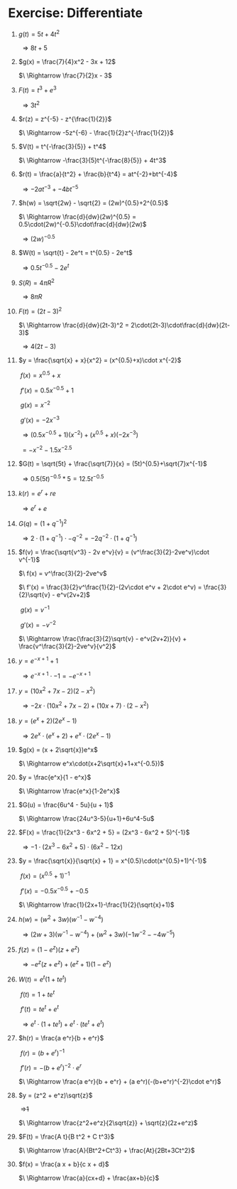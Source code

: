# Exercise: Differentiate

1. $g(t) = 5t + 4t^2$

    $\ \Rightarrow 8t+5$

2. $g(x) = \frac{7}{4}x^2 - 3x + 12$

    $\ \Rightarrow \frac{7}{2}x - 3$

3. $F(t) = t^3 + e^3$

    $\ \Rightarrow 3t^2$

4. $r(z) = z^{-5} - z^{\frac{1}{2}}$

    $\ \Rightarrow -5z^{-6} - \frac{1}{2}z^{-\frac{1}{2}}$

5. $V(t) = t^{-\frac{3}{5}} + t^4$

    $\ \Rightarrow -\frac{3}{5}t^{-\frac{8}{5}} + 4t^3$

6. $r(t) = \frac{a}{t^2} + \frac{b}{t^4} = at^{-2}+bt^{-4}$

    $\ \Rightarrow -2at^{-3}+-4bt^{-5}$

7. $h(w) = \sqrt{2w} - \sqrt{2} = (2w)^{0.5}+2^{0.5}$

    $\ \Rightarrow \frac{d}{dw}(2w)^{0.5} = 0.5\cdot(2w)^{-0.5}\cdot\frac{d}{dw}(2w)$

    $\ \Rightarrow (2w)^{-0.5}$

8. $W(t) = \sqrt{t} - 2e^t = t^{0.5} - 2e^t$

    $\ \Rightarrow 0.5t^{-0.5}-2e^t$

9. $S(R) = 4\pi R^2$

    $\ \Rightarrow 8\pi R$

10. $F(t) = (2t - 3)^2$

    $\ \Rightarrow \frac{d}{dw}(2t-3)^2 = 2\cdot(2t-3)\cdot\frac{d}{dw}(2t-3)$

    $\ \Rightarrow 4(2t-3)$

11. $y = \frac{\sqrt{x} + x}{x^2} = (x^{0.5}+x)\cdot x^{-2}$

    $\ f(x) = x^{0.5}+x$

    $\ f'(x) = 0.5x^{-0.5}+1$

    $\ g(x) = x^{-2}$

    $\ g'(x) = -2x^{-3}$

    $\ \Rightarrow (0.5x^{-0.5}+1)(x^{-2})+(x^{0.5}+x)(-2x^{-3})$

    $\ = -x^{-2}-1.5x^{-2.5}$

12. $G(t) = \sqrt{5t} + \frac{\sqrt{7}}{x} = (5t)^{0.5}+\sqrt{7}x^{-1}$

    $\ \Rightarrow 0.5(5t)^{-0.5}*5 = 12.5t^{-0.5}$

13. $k(r) = e^r + r e$

    $\ \Rightarrow e^r + e$

14. $G(q) = (1 + q^{-1})^2$

    $\ \Rightarrow 2\cdot(1+q^{-1})\cdot -q^{-2} = -2q^{-2}\cdot(1+q^{-1})$

15. $f(v) = \frac{\sqrt{v^3} - 2v e^v}{v} = (v^\frac{3}{2}-2ve^v)\cdot v^{-1}$

    $\ f(x) = v^\frac{3}{2}-2ve^v$

    $\ f'(x) = \frac{3}{2}v^\frac{1}{2}-(2v\cdot e^v + 2\cdot e^v) = \frac{3}{2}\sqrt{v} - e^v(2v+2)$

    $\ g(x) = v^{-1}$

    $\ g'(x) = -v^{-2}$

    $\ \Rightarrow \frac{\frac{3}{2}\sqrt{v} - e^v(2v+2)}{v} + \frac{v^\frac{3}{2}-2ve^v}{v^2}$

16. $y = e^{-x+1} + 1$

    $\ \Rightarrow e^{-x+1}\cdot-1 = -e^{-x+1}$

17. $y = (10x^2 + 7x - 2)(2 - x^2)$

    $\ \Rightarrow -2x\cdot(10x^2 + 7x - 2) + (10x+7)\cdot(2 - x^2)$

18. $y = (e^x + 2)(2e^x - 1)$

    $\ \Rightarrow 2e^x\cdot(e^x+2) + e^x\cdot(2e^x-1)$

19. $g(x) = (x + 2\sqrt{x})e^x$

    $\ \Rightarrow e^x\cdot(x+2\sqrt{x}+1+x^{-0.5})$

20. $y = \frac{e^x}{1 - e^x}$

    $\ \Rightarrow \frac{e^x}{1-2e^x}$

21. $G(u) = \frac{6u^4 - 5u}{u + 1}$

    $\ \Rightarrow \frac{24u^3-5}{u+1}+6u^4-5u$

22. $F(x) = \frac{1}{2x^3 - 6x^2 + 5} = (2x^3 - 6x^2 + 5)^{-1}$

    $\ \Rightarrow -1\cdot(2x^3 - 6x^2 + 5)\cdot(6x^2-12x)$

23. $y = \frac{\sqrt{x}}{\sqrt{x} + 1} = x^{0.5}\cdot(x^{0.5}+1)^{-1}$

    $\ f(x) = (x^{0.5}+1)^{-1}$

    $\ f'(x) = -0.5x^{-0.5}+-0.5$

    $\ \Rightarrow \frac{1}{2x+1}-\frac{1}{2}(\sqrt{x}+1)$

24. $h(w) = (w^2 + 3w)(w^{-1} - w^{-4})$

    $\ \Rightarrow (2w+3)(w^{-1} - w^{-4}) + (w^2 + 3w)(-1w^{-2} - -4w^{-5})$

25. $f(z) = (1 - e^z)(z + e^z)$

    $\ \Rightarrow -e^z(z + e^z) + (e^z+1)(1 - e^z)$

26. $W(t) = e^t(1 + te^t)$

    $\ f(t) = 1 + te^t$

    $\ f'(t) = te^t + e^t$

    $\ \Rightarrow e^t\cdot(1+te^t) + e^t\cdot(te^t + e^t)$

27. $h(r) = \frac{a e^r}{b + e^r}$

    $\ f(r) = (b+e^r)^{-1}$

    $\ f'(r) = -(b+e^r)^{-2}\cdot e^r$

    $\ \Rightarrow \frac{a e^r}{b + e^r} + (a e^r)(-(b+e^r)^{-2}\cdot e^r)$

28. $y = (z^2 + e^z)\sqrt{z}$

    $\ \Rightarrow$~~1~~

    $\ \Rightarrow \frac{z^2+e^z}{2\sqrt{z}} + \sqrt{z}(2z+e^z)$

29. $F(t) = \frac{A t}{B t^2 + C t^3}$

    $\ \Rightarrow \frac{A}{Bt^2+Ct^3} + \frac{At}{2Bt+3Ct^2}$

30. $f(x) = \frac{a x + b}{c x + d}$

    $\ \Rightarrow \frac{a}{cx+d} + \frac{ax+b}{c}$
